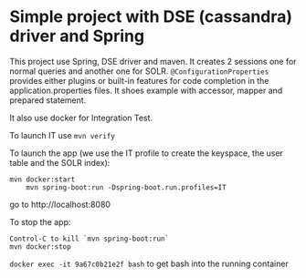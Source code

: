 # Simple project with DSE (cassandra) driver and Spring

This project use Spring, DSE driver and maven. It creates 2 sessions one for normal queries and another one for SOLR.
`@ConfigurationProperties` provides either plugins or built-in features for code completion in the application.properties files. 
It shoes example with accessor, mapper and prepared statement.

It also use docker for Integration Test.

To launch IT use `mvn verify`

To launch the app (we use the IT profile to create the keyspace, the user table and the SOLR index):
```
mvn docker:start 
	mvn spring-boot:run -Dspring-boot.run.profiles=IT
```
go to http://localhost:8080

To stop the app:
```
Control-C to kill `mvn spring-boot:run`
mvn docker:stop 
```

`docker exec -it 9a67c0b21e2f bash` to get bash into the running container
